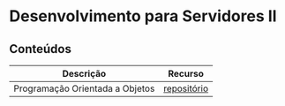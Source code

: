 # Desenvolvimento para Servidores II

## Conteúdos

Descrição | Recurso
-- | --
Programação Orientada a Objetos | [repositório](https://github.com/f290SI/f290_dsm_desenvolvimento_servidores_2/tree/main/OrientacaoObjetos)